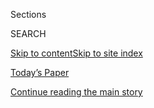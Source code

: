 <div id="app">

<div>

<div class="NYTAppHideMasthead css-zz1s19 e1suatyy0">

<div class="section css-ui9rw0 e1suatyy2">

<div class="css-11hrj97 er09x8g0">

<div class="css-6n7j50">

</div>

<span class="css-1dv1kvn">Sections</span>

<div class="css-10488qs">

<span class="css-1dv1kvn">SEARCH</span>

</div>

[Skip to content](#site-content)[Skip to site index](#site-index)

</div>

<div class="css-10698na e1huz5gh0">

</div>

</div>

<div id="masthead-bar-one" class="section hasLinks css-15hmgas e1csuq9d3">

<div class="css-uqyvli e1csuq9d0">

</div>

<div class="css-1uqjmks e1csuq9d1">

</div>

<div class="css-9e9ivx">

[](https://myaccount.nytimes.com/auth/login?response_type=cookie&client_id=vi)

</div>

<div class="css-1bvtpon e1csuq9d2">

[Today’s Paper](https://www.nytimes.com/section/todayspaper)

</div>

</div>

</div>

</div>

<div data-aria-hidden="false">

<div id="site-content" role="main">

<div id="top-wrapper" class="css-15p45cc eaca97t0" type="top">

<div id="top-slug" class="css-19x0jxb eaca97t1" hidden="">

Advertisement

</div>

[Continue reading the main story](#after-top)

<div class="ad top-wrapper" style="text-align:center;height:100%;display:block;min-height:90px">

<div id="top" class="place-ad" data-position="top" data-size-key="top">

</div>

</div>

<div id="after-top">

</div>

</div>

<div id="collection-roger-cohen" class="section css-15h4p1b e9abtgs0">

<div class="css-1j21atc e1svk9qx1">

<div class="css-fmiefx e1svk9qx2">

<div class="css-1hk7r2m eu54l5x0">

<div id="sponsor-wrapper" class="css-7a1pgi eaca97t0" type="sponsor" hidden="">

<div id="sponsor-slug" class="css-1l4mleb eaca97t1" hidden="">

Supported by

</div>

[Continue reading the main story](#after-sponsor)

<div id="sponsor" class="ad sponsor-wrapper" style="text-align:left;height:100%;display:block">

</div>

<div id="after-sponsor">

</div>

</div>

</div>

### <span class="css-1032l74 ezz4tcd1">[Opinion](/section/opinion)</span>

</div>

<div class="css-nfcc9b e1svk9qx3">

<div class="css-zpl4ow e1svk9qx7">

![avatar](https://static01.nyt.com/images/2014/11/01/opinion/cohen-circular/cohen-circular-thumbLarge-v6.png)

</div>

<div class="css-vl9dhg e1svk9qx5">

<div class="css-1nrhkj6 e1svk9qx6">

# Roger Cohen

<div class="follow-button-placeholder" data-collection-id="">

</div>

</div>

## <span>International affairs and diplomacy.</span> <span class="css-dd5dyy">More**</span>

</div>

</div>

## <span>International affairs and diplomacy.</span> <span class="css-dd5dyy">More**</span>

</div>

<div class="css-1ywsdp4">

Roger Cohen joined The New York Times in 1990. He was a foreign
correspondent for more than a decade before becoming acting foreign
editor on Sept. 11, 2001, and foreign editor six months later.

Since 2004, he has written a column for The International New York
Times, formerly known as The International Herald Tribune. In 2009 he
was named a columnist of The New York Times. His columns appear every
Wednesday and Saturday.

Mr. Cohen has written “Hearts Grown Brutal: Sagas of Sarajevo,” an
account of the wars of Yugoslavia’s destruction, and “Soldiers and
Slaves: American POWs Trapped by the Nazis’ Final Gamble.” He has also
co-written a biography of Gen. H. Norman Schwarzkopf, “In the Eye of the
Storm.” His family memoir, “The Girl From Human Street: Ghosts of Memory
in a Jewish Family,” was published in January 2015. Raised in South
Africa and England, he is a naturalized American. Follow him on
[Twitter](https://twitter.com/nytimescohen).

</div>

<div class="css-1rclpnj ekkqrpp0">

</div>

<div class="css-185go5a e1o5byef0">

<div class="css-15cbhtu">

  - [Latest](#stream-panel)
  - <span class="css-6n7j50">Search</span>
    <div class="control">
    <div class="label-container css-1dv1kvn">
    Search
    </div>
    <div class="css-wm4t3d">
    **<span id="clear-search-input" class="css-1dv1kvn">Clear this text
    input</span>
    </div>
    </div>
    <span class="css-1iovbfw"></span>

<div id="stream-panel" class="section css-8msx5b e1jz0cab1">

<div class="css-13mho3u">

1.  
    
    <div class="css-1cp3ece">
    
    <div class="css-1l4spti">
    
    [](/2020/08/07/opinion/beirut-explosion.html)
    
    <div class="css-79elbk">
    
    ![](https://static01.nyt.com/images/2020/08/07/opinion/07cohen1/07cohen1-thumbWide.jpg?quality=75&auto=webp&disable=upscale)
    
    </div>
    
    ## Beirut on the Potomac
    
    The American spirit gets a Lebanese makeover.
    
    <div class="css-1nqbnmb ea5icrr0">
    
    By <span class="css-1n7hynb">Roger Cohen</span>
    
    </div>
    
    </div>
    
    <div class="css-1lc2l26 e1xfvim33">
    
    </div>
    
    </div>

2.  
    
    <div class="css-1cp3ece">
    
    <div class="css-1l4spti">
    
    [](/2020/07/31/opinion/israeli-palestinian-peace.html)
    
    <div class="css-79elbk">
    
    ![](https://static01.nyt.com/images/2020/07/31/opinion/31cohenWeb/31cohenWeb-thumbWide.jpg?quality=75&auto=webp&disable=upscale)
    
    </div>
    
    ## The Less Impossible Israeli-Palestinian Peace
    
    The two-state idea is comatose but not dead.
    
    <div class="css-1nqbnmb ea5icrr0">
    
    By <span class="css-1n7hynb">Roger Cohen</span>
    
    </div>
    
    </div>
    
    <div class="css-1lc2l26 e1xfvim33">
    
    </div>
    
    </div>

3.  
    
    <div class="css-1cp3ece">
    
    <div class="css-1l4spti">
    
    [](/2020/07/24/opinion/trump-germany.html)
    
    <div class="css-79elbk">
    
    ![](https://static01.nyt.com/images/2020/07/24/opinion/24cohen1a/24cohen1a-thumbWide.jpg?quality=75&auto=webp&disable=upscale)
    
    </div>
    
    ## American Catastrophe Through German Eyes
    
    Trump says he wants to protect law-abiding citizens. In 1933, Hitler
    issued his ‘Decree of the Reich President for the Protection of
    People and State.’
    
    <div class="css-1nqbnmb ea5icrr0">
    
    By <span class="css-1n7hynb">Roger Cohen</span>
    
    </div>
    
    </div>
    
    <div class="css-1lc2l26 e1xfvim33">
    
    </div>
    
    </div>

4.  
    
    <div class="css-1cp3ece">
    
    <div class="css-1l4spti">
    
    [](/2020/07/17/opinion/france-america-thomas-jefferson-race.html)
    
    <div class="css-79elbk">
    
    ![](https://static01.nyt.com/images/2020/07/20/opinion/20cohen_print/17cohenWeb-thumbWide.jpg?quality=75&auto=webp&disable=upscale)
    
    </div>
    
    ## The Tenacity of the Franco-American Ideal
    
    Can a slave owner be celebrated for writing a liberating sentence?
    
    <div class="css-1nqbnmb ea5icrr0">
    
    By <span class="css-1n7hynb">Roger Cohen</span>
    
    </div>
    
    </div>
    
    <div class="css-1lc2l26 e1xfvim33">
    
    </div>
    
    </div>

5.  
    
    <div class="css-1cp3ece">
    
    <div class="css-1l4spti">
    
    [](/2020/07/10/opinion/trump-nationalism.html)
    
    <div class="css-79elbk">
    
    ![](https://static01.nyt.com/images/2020/07/10/opinion/10cohen1/merlin_174228885_aff9c534-1f2c-4bc3-9500-2965e17daf10-thumbWide.jpg?quality=75&auto=webp&disable=upscale)
    
    </div>
    
    ## The Most Dangerous Phase of Trump’s Rule
    
    His threat to democracy is nothing to laugh at.
    
    <div class="css-1nqbnmb ea5icrr0">
    
    By <span class="css-1n7hynb">Roger Cohen</span>
    
    </div>
    
    </div>
    
    <div class="css-1lc2l26 e1xfvim33">
    
    </div>
    
    </div>

6.  
    
    <div class="css-1cp3ece">
    
    <div class="css-1l4spti">
    
    [](/2020/07/02/opinion/july-4th-coronavirus.html)
    
    <div class="css-79elbk">
    
    ![](https://static01.nyt.com/images/2020/07/03/opinion/03cohen1/03cohen1-thumbWide.jpg?quality=75&auto=webp&disable=upscale)
    
    </div>
    
    ## A Difficult Independence Day
    
    The virus has feasted on a compromised body.
    
    <div class="css-1nqbnmb ea5icrr0">
    
    By <span class="css-1n7hynb">Roger Cohen</span>
    
    </div>
    
    </div>
    
    <div class="css-1lc2l26 e1xfvim33">
    
    </div>
    
    </div>

7.  
    
    <div class="css-1cp3ece">
    
    <div class="css-1l4spti">
    
    [](/2020/06/26/opinion/maurice-rooster-france.html)
    
    <div class="css-79elbk">
    
    ![](https://static01.nyt.com/images/2020/06/26/opinion/00cohen1/00cohen1-thumbWide.jpg?quality=75&auto=webp&disable=upscale)
    
    </div>
    
    ## Last Testament of Maurice the Rooster
    
    Cultivate your garden. That never disappoints.
    
    <div class="css-1nqbnmb ea5icrr0">
    
    By <span class="css-1n7hynb">Roger Cohen</span>
    
    </div>
    
    </div>
    
    <div class="css-1lc2l26 e1xfvim33">
    
    </div>
    
    </div>

8.  
    
    <div class="css-1cp3ece">
    
    <div class="css-1l4spti">
    
    [](/2020/06/26/opinion/let-freedom-ring-from-georgia.html)
    
    <div class="css-79elbk">
    
    ![](https://static01.nyt.com/images/2020/06/28/opinion/26cohen1a/26cohen1a-thumbWide.jpg?quality=75&auto=webp&disable=upscale)
    
    </div>
    
    ## ‘Let Freedom Ring’ From Georgia
    
    “The fact I am here means I am descended from people who, even
    enslaved, did not give up hope.”
    
    <div class="css-1nqbnmb ea5icrr0">
    
    By <span class="css-1n7hynb">Roger Cohen</span>
    
    </div>
    
    </div>
    
    <div class="css-1lc2l26 e1xfvim33">
    
    </div>
    
    </div>

9.  
    
    <div class="css-1cp3ece">
    
    <div class="css-1l4spti">
    
    [](/2020/06/19/opinion/mike-pompeo-state-department.html)
    
    <div class="css-79elbk">
    
    ![](https://static01.nyt.com/images/2020/06/22/opinion/19cohen1/19cohen1-thumbWide.jpg?quality=75&auto=webp&disable=upscale)
    
    </div>
    
    ## Mike Pompeo Dishonors the State Department
    
    John Bolton’s book won’t move the needle on Trump’s future.
    
    <div class="css-1nqbnmb ea5icrr0">
    
    By <span class="css-1n7hynb">Roger Cohen</span>
    
    </div>
    
    </div>
    
    <div class="css-1lc2l26 e1xfvim33">
    
    </div>
    
    </div>

10. 
    
    <div class="css-1cp3ece">
    
    <div class="css-1l4spti">
    
    [](/2020/06/12/opinion/journalism-debate.html)
    
    <div class="css-79elbk">
    
    ![](https://static01.nyt.com/images/2020/06/12/opinion/12cohen1/merlin_163995072_58ccd301-1f57-42f5-a57e-b806e18b4fba-thumbWide.jpg?quality=75&auto=webp&disable=upscale)
    
    </div>
    
    ## Roger Cohen: The Outcry Over ‘Both Sides’ Journalism
    
    Moral clarity or only one acceptable truth?
    
    <div class="css-1nqbnmb ea5icrr0">
    
    By <span class="css-1n7hynb">Roger Cohen</span>
    
    </div>
    
    </div>
    
    <div class="css-1lc2l26 e1xfvim33">
    
    </div>
    
    </div>

<div class="css-13mho3u">

<div class="css-1t62hi8">

<div class="css-1stvaey">

Show More

<div>

<div style="border:0;clip:rect(0 0 0 0);height:1px;margin:-1px;overflow:hidden;white-space:nowrap;padding:0;width:1px;position:absolute" role="log" data-aria-live="assertive">

</div>

<div style="border:0;clip:rect(0 0 0 0);height:1px;margin:-1px;overflow:hidden;white-space:nowrap;padding:0;width:1px;position:absolute" role="log" data-aria-live="assertive">

</div>

<div style="border:0;clip:rect(0 0 0 0);height:1px;margin:-1px;overflow:hidden;white-space:nowrap;padding:0;width:1px;position:absolute" role="log" data-aria-live="polite">

</div>

<div style="border:0;clip:rect(0 0 0 0);height:1px;margin:-1px;overflow:hidden;white-space:nowrap;padding:0;width:1px;position:absolute" role="log" data-aria-live="polite">

</div>

</div>

</div>

</div>

</div>

</div>

<div class="css-g6hk37 supplemental">

<div id="mid1-wrapper" class="css-10wkyv7 eaca97t0" type="lede">

<div id="mid1-slug" class="css-1tag3rd eaca97t1">

Advertisement

</div>

[Continue reading the main story](#after-mid1)

<div id="mid1" class="ad mid1-wrapper" style="text-align:center;height:100%;display:block;min-height:250px">

</div>

<div id="after-mid1">

</div>

</div>

<div id="mktg-wrapper" class="css-oxle51 eaca97t0" type="mktg">

<div id="mktg-slug" class="css-1tag3rd eaca97t1">

Advertisement

</div>

[Continue reading the main story](#after-mktg)

<div id="mktg" class="ad mktg-wrapper" style="text-align:center;height:100%;display:block">

</div>

<div id="after-mktg">

</div>

</div>

</div>

</div>

</div>

</div>

</div>

</div>

## Site Index

<div>

</div>

## Site Information Navigation

  - [© <span>2020</span> <span>The New York Times
    Company</span>](https://help.nytimes.com/hc/en-us/articles/115014792127-Copyright-notice)

<!-- end list -->

  - [NYTCo](https://www.nytco.com/)
  - [Contact
    Us](https://help.nytimes.com/hc/en-us/articles/115015385887-Contact-Us)
  - [Work with us](https://www.nytco.com/careers/)
  - [Advertise](https://nytmediakit.com/)
  - [T Brand Studio](http://www.tbrandstudio.com/)
  - [Your Ad
    Choices](https://www.nytimes.com/privacy/cookie-policy#how-do-i-manage-trackers)
  - [Privacy](https://www.nytimes.com/privacy)
  - [Terms of
    Service](https://help.nytimes.com/hc/en-us/articles/115014893428-Terms-of-service)
  - [Terms of
    Sale](https://help.nytimes.com/hc/en-us/articles/115014893968-Terms-of-sale)
  - [Site Map](https://spiderbites.nytimes.com)
  - [Help](https://help.nytimes.com/hc/en-us)
  - [Subscriptions](https://www.nytimes.com/subscription?campaignId=37WXW)

</div>

</div>
